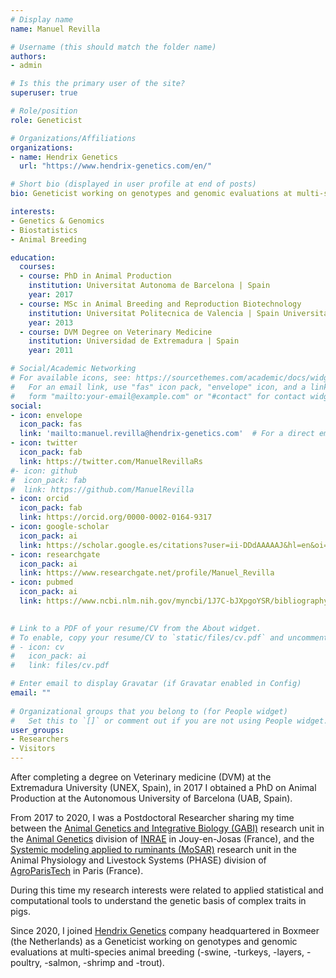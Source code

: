 ```yaml
---
# Display name
name: Manuel Revilla

# Username (this should match the folder name)
authors:
- admin

# Is this the primary user of the site?
superuser: true

# Role/position
role: Geneticist

# Organizations/Affiliations
organizations:
- name: Hendrix Genetics 
  url: "https://www.hendrix-genetics.com/en/"

# Short bio (displayed in user profile at end of posts)
bio: Geneticist working on genotypes and genomic evaluations at multi-species animal breeding company

interests:
- Genetics & Genomics
- Biostatistics
- Animal Breeding

education:
  courses:
  - course: PhD in Animal Production 
    institution: Universitat Autonoma de Barcelona | Spain
    year: 2017
  - course: MSc in Animal Breeding and Reproduction Biotechnology
    institution: Universitat Politecnica de Valencia | Spain Universitat Autonoma de Barcelona | Spain
    year: 2013
  - course: DVM Degree on Veterinary Medicine 
    institution: Universidad de Extremadura | Spain
    year: 2011

# Social/Academic Networking
# For available icons, see: https://sourcethemes.com/academic/docs/widgets/#icons
#   For an email link, use "fas" icon pack, "envelope" icon, and a link in the
#   form "mailto:your-email@example.com" or "#contact" for contact widget.
social:
- icon: envelope
  icon_pack: fas
  link: 'mailto:manuel.revilla@hendrix-genetics.com'  # For a direct email link, use "mailto:manuel.revilla@hendrix-genetics.com".
- icon: twitter
  icon_pack: fab
  link: https://twitter.com/ManuelRevillaRs
#- icon: github
#  icon_pack: fab
#  link: https://github.com/ManuelRevilla
- icon: orcid
  icon_pack: fab
  link: https://orcid.org/0000-0002-0164-9317
- icon: google-scholar
  icon_pack: ai
  link: https://scholar.google.es/citations?user=ii-DDdAAAAAJ&hl=en&oi=sra 
- icon: researchgate
  icon_pack: ai
  link: https://www.researchgate.net/profile/Manuel_Revilla
- icon: pubmed
  icon_pack: ai
  link: https://www.ncbi.nlm.nih.gov/myncbi/1J7C-bJXpgoYSR/bibliography/public/
  

# Link to a PDF of your resume/CV from the About widget.
# To enable, copy your resume/CV to `static/files/cv.pdf` and uncomment the lines below.  
# - icon: cv
#   icon_pack: ai
#   link: files/cv.pdf

# Enter email to display Gravatar (if Gravatar enabled in Config)
email: ""
  
# Organizational groups that you belong to (for People widget)
#   Set this to `[]` or comment out if you are not using People widget.  
user_groups:
- Researchers
- Visitors
---
```


After completing a degree on Veterinary medicine (DVM) at the Extremadura University (UNEX, Spain), in 2017 I obtained a PhD on Animal Production at the Autonomous University of Barcelona (UAB, Spain). 

From 2017 to 2020, I was a Postdoctoral Researcher sharing my time between the [Animal Genetics and Integrative Biology (GABI)](https://www6.jouy.inrae.fr/gabi_eng/ "Animal Genetics and Integrative Biology (GABI)") research unit in the [Animal Genetics](https://www.inrae.fr/en/divisions/animal-genetics "Animal Genetics") division of [INRAE](https://www.inrae.fr/en "INRAE") in Jouy-en-Josas (France), and the [Systemic modeling applied to ruminants (MoSAR)](https://www6.jouy.inrae.fr/mosar_eng/UMR-MoSAR "Systemic modeling applied to ruminants (MoSAR)") research unit in the Animal Physiology and Livestock Systems (PHASE) division of [AgroParisTech](http://www2.agroparistech.fr/Welcome-to-AgroParisTech.html "AgroParisTech") in Paris (France).   

During this time my research interests were related to applied statistical and computational tools to understand the genetic basis of complex traits in pigs. 

Since 2020, I joined [Hendrix Genetics](https://www.hendrix-genetics.com/en/ "Hendrix Genetics") company headquartered in Boxmeer (the Netherlands) as a Geneticist working on genotypes and genomic evaluations at multi-species animal breeding (-swine, -turkeys, -layers, -poultry, -salmon, -shrimp and -trout).


